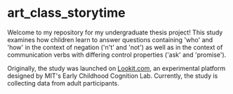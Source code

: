 # art_class_storytime
Welcome to my repository for my undergraduate thesis project! This study examines how children learn to answer questions containing 'who' and 'how' in the context of negation ('n't' and 'not') as well as in the context of communication verbs with differing control properties ('ask' and 'promise').

Originally, the study was launched on [Lookit.com](https://lookit.mit.edu/), an experimental platform designed by MIT's Early Childhood Cognition Lab. Currently, the study is collecting data from adult participants.
